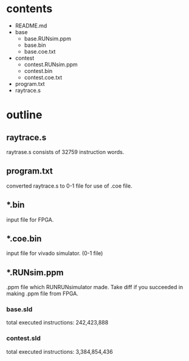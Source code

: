 # contents

- README.md
- base
    - base.RUNsim.ppm
    - base.bin
    - base.coe.txt
- contest
    - contest.RUNsim.ppm
    - contest.bin
    - contest.coe.txt
- program.txt
- raytrace.s

# outline
## raytrace.s
raytrase.s consists of
32759 instruction words.

## program.txt
converted raytrace.s to 0-1 file for use of .coe file.

## \*.bin
input file for FPGA.

## \*.coe.bin
input file for vivado simulator. (0-1 file)

## \*.RUNsim.ppm
.ppm file which RUNRUNsimulator made.
Take diff if you succeeded in making .ppm file from FPGA.

### base.sld
total executed instructions:   242,423,888

### contest.sld
total executed instructions: 3,384,854,436
